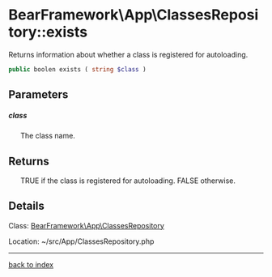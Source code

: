 # BearFramework\App\ClassesRepository::exists

Returns information about whether a class is registered for autoloading.

```php
public boolen exists ( string $class )
```

## Parameters

##### class

&nbsp;&nbsp;&nbsp;&nbsp;&nbsp;&nbsp;The class name.

## Returns

&nbsp;&nbsp;&nbsp;&nbsp;&nbsp;&nbsp;TRUE if the class is registered for autoloading. FALSE otherwise.

## Details

Class: [BearFramework\App\ClassesRepository](bearframework.app.classesrepository.class.md)

Location: ~/src/App/ClassesRepository.php

---

[back to index](index.md)

